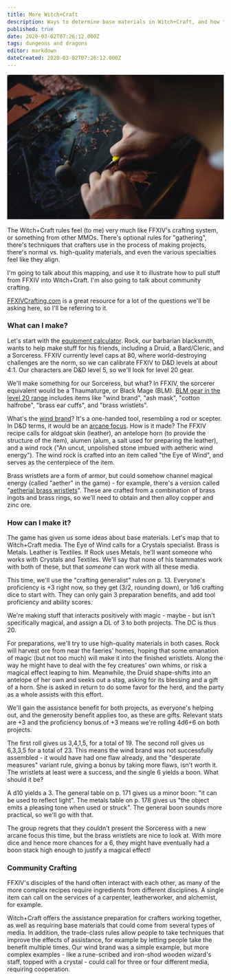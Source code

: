 ```yaml
---
title: More Witch+Craft
description: Ways to determine base materials in Witch+Craft, and how to team up
published: true
date: 2020-03-02T07:26:12.000Z
tags: dungeons and dragons
editor: markdown
dateCreated: 2020-03-02T07:26:12.000Z
---
```


![Featured Image](more-witch-craft.jpg)

The Witch+Craft rules feel (to me) very much like FFXIV's crafting system, or something from other MMOs. There's optional rules for "gathering", there's techniques that crafters use in the process of making projects, there's normal vs. high-quality materials, and even the various specialties feel like they align.

I'm going to talk about this mapping, and use it to illustrate how to pull stuff from FFXIV into Witch+Craft. I'm also going to talk about community crafting.

[FFXIVCrafting.com](https://ffxivcrafting.com/) is a great resource for a lot of the questions we'll be asking here, so I'll be referring to it.

### What can I make?

Let's start with the [equipment calculator](https://ffxivcrafting.com/equipment). Rock, our barbarian blacksmith, wants to help make stuff for his friends, including a Druid, a Bard/Cleric, and a Sorceress. FFXIV currently level caps at 80, where world-destroying challenges are the norm, so we can calibrate FFXIV to D&D levels at about 4:1. Our characters are D&D level 5, so we'll look for level 20 gear.

We'll make something for our Sorceress, but what? In FFXIV, the sorcerer equivalent would be a Thaumaturge, or Black Mage (BLM). [BLM gear in the level 20 range](https://ffxivcrafting.com/equipment/list?BLM:20:1:1:0) includes items like "wind brand", "ash mask", "cotton halfrobe", "brass ear cuffs", and "brass wristlets".

What's the [wind brand](https://ffxiv.gamerescape.com/wiki/Wind_Brand)? It's a one-handed tool, resembling a rod or scepter. In D&D terms, it would be an [arcane focus](https://www.dndbeyond.com/equipment/arcane-focus). How is it made? The FFXIV recipe calls for aldgoat skin (leather), an antelope horn (to provide the structure of the item), alumen (alum, a salt used for preparing the leather), and a wind rock ("An uncut, unpolished stone imbued with aetheric wind energy"). The wind rock is crafted into an item called "the Eye of Wind", and serves as the centerpiece of the item.

Brass wristlets are a form of armor, but could somehow channel magical energy (called "aether" in the game) - for example, there's a version called "[aetherial brass wristlets](https://ffxiv.gamerescape.com/wiki/Aetherial_Brass_Wristlets)". These are crafted from a combination of brass ingots and brass rings, so we'll need to obtain and then alloy copper and zinc ore.

### How can I make it?

The game has given us some ideas about base materials. Let's map that to Witch+Craft media. The Eye of Wind calls for a Crystals specialist. Brass is Metals. Leather is Textiles. If Rock uses Metals, he'll want someone who works with Crystals and Textiles. We'll say that none of his teammates work with both of these, but that _someone_ can work with all these media.

This time, we'll use the "crafting generalist" rules on p. 13. Everyone's proficiency is +3 right now, so they get (3/2, rounding down), or 1d6 crafting dice to start with. They can only gain 3 preparation benefits, and add tool proficiency and ability scores.

We're making stuff that interacts positively with magic - maybe - but isn't specifically magical, and assign a DL of 3 to both projects. The DC is thus 20.

For preparations, we'll try to use high-quality materials in both cases. Rock will harvest ore from near the faeries' homes, hoping that some emanation of magic (but not too much) will make it into the finished wristlets. Along the way he might have to deal with the fey creatures' own whims, or risk a magical effect leaping to him. Meanwhile, the Druid shape-shifts into an antelope of her own and seeks out a stag, asking for its blessing and a gift of a horn. She is asked in return to do some favor for the herd, and the party as a whole assists with this effort.

We'll gain the assistance benefit for both projects, as everyone's helping out, and the generosity benefit applies too, as these are gifts. Relevant stats are +3 and the proficiency bonus of +3 means we're rolling 4d6+6 on both projects.

The first roll gives us 3,4,1,5, for a total of 19. The second roll gives us 6,3,3,5 for a total of 23. This means the wind brand was not successfully assembled - it would have had one flaw already, and the "desperate measures" variant rule, giving a bonus by taking more flaws, isn't worth it. The wristlets at least were a success, and the single 6 yields a boon. What should it be?

A d10 yields a 3. The general table on p. 171 gives us a minor boon: "it can be used to reflect light". The metals table on p. 178 gives us "the object emits a pleasing tone when used or struck". The general boon sounds more practical, so we'll go with that.

The group regrets that they couldn't present the Sorceress with a new arcane focus this time, but the brass wristlets are nice to look at. With more dice and hence more chances for a 6, they might have eventually had a boon stack high enough to justify a magical effect!

### Community Crafting

FFXIV's disciples of the hand often interact with each other, as many of the more complex recipes require ingredients from different disciplines. A single item can call on the services of a carpenter, leatherworker, and alchemist, for example.

Witch+Craft offers the assistance preparation for crafters working together, as well as requiring base materials that could come from several types of media. In addition, the trade-class rules allow people to take techniques that improve the effects of assistance, for example by letting people take the benefit multiple times. Our wind brand was a simple example, but more complex examples - like a rune-scribed and iron-shod wooden wizard's staff, topped with a crystal - could call for three or four different media, requiring cooperation.


    